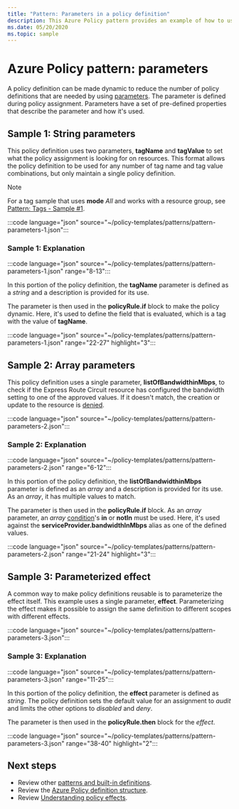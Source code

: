 ```yaml
---
title: "Pattern: Parameters in a policy definition"
description: This Azure Policy pattern provides an example of how to use parameters in a policy definition.
ms.date: 05/20/2020
ms.topic: sample
---
```

# Azure Policy pattern: parameters

A policy definition can be made dynamic to reduce the number of policy definitions that are needed
by using [parameters](../concepts/definition-structure.md#parameters). The parameter is defined
during policy assignment. Parameters have a set of pre-defined properties that describe the
parameter and how it's used.

## Sample 1: String parameters

This policy definition uses two parameters, **tagName** and **tagValue** to set what the policy
assignment is looking for on resources. This format allows the policy definition to be used for any
number of tag name and tag value combinations, but only maintain a single policy definition.

> [!NOTE]
> For a tag sample that uses **mode** _All_ and works with a resource group, see
> [Pattern: Tags - Sample #1](./pattern-tags.md#sample-1-parameterize-tags).

:::code language="json" source="~/policy-templates/patterns/pattern-parameters-1.json":::

### Sample 1: Explanation

:::code language="json" source="~/policy-templates/patterns/pattern-parameters-1.json" range="8-13":::

In this portion of the policy definition, the **tagName** parameter is defined as a _string_ and a
description is provided for its use.

The parameter is then used in the **policyRule.if** block to make the policy dynamic. Here, it's
used to define the field that is evaluated, which is a tag with the value of **tagName**.

:::code language="json" source="~/policy-templates/patterns/pattern-parameters-1.json" range="22-27" highlight="3":::

## Sample 2: Array parameters

This policy definition uses a single parameter, **listOfBandwidthinMbps**, to check if the Express
Route Circuit resource has configured the bandwidth setting to one of the approved values. If it
doesn't match, the creation or update to the resource is [denied](../concepts/effects.md#deny).

:::code language="json" source="~/policy-templates/patterns/pattern-parameters-2.json":::

### Sample 2: Explanation

:::code language="json" source="~/policy-templates/patterns/pattern-parameters-2.json" range="6-12":::

In this portion of the policy definition, the **listOfBandwidthinMbps** parameter is defined as an
_array_ and a description is provided for its use. As an _array_, it has multiple values to match.

The parameter is then used in the **policyRule.if** block. As an _array_ parameter, an _array_
[condition](../concepts/definition-structure.md#conditions)'s **in** or **notIn** must be used.
Here, it's used against the **serviceProvider.bandwidthInMbps** alias as one of the defined values.

:::code language="json" source="~/policy-templates/patterns/pattern-parameters-2.json" range="21-24" highlight="3":::

## Sample 3: Parameterized effect

A common way to make policy definitions reusable is to parameterize the effect itself. This example
uses a single parameter, **effect**. Parameterizing the effect makes it possible to assign the same
definition to different scopes with different effects.

:::code language="json" source="~/policy-templates/patterns/pattern-parameters-3.json":::

### Sample 3: Explanation

:::code language="json" source="~/policy-templates/patterns/pattern-parameters-3.json" range="11-25":::

In this portion of the policy definition, the **effect** parameter is defined as _string_. The
policy definition sets the default value for an assignment to _audit_ and limits the other options
to _disabled_ and _deny_.

The parameter is then used in the **policyRule.then** block for the _effect_.

:::code language="json" source="~/policy-templates/patterns/pattern-parameters-3.json" range="38-40" highlight="2":::

## Next steps

- Review other [patterns and built-in definitions](./index.md).
- Review the [Azure Policy definition structure](../concepts/definition-structure.md).
- Review [Understanding policy effects](../concepts/effects.md).